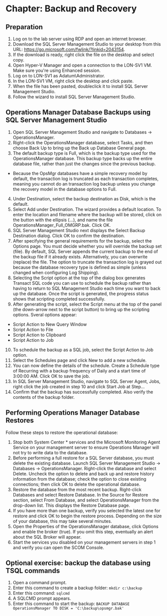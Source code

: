 # Chapter: Backup and Recovery

## Preparation
1. Log on to the lab server using RDP and open an internet browser.
2. Download the SQL Server Management Studio to your desktop from this URL: https://go.microsoft.com/fwlink/?linkid=2043154.
3. If the download is ready, right click the file on the desktop and select copy.
4. Open Hyper-V Manager and open a connection to the LON-SV1 VM. Make sure you're using Enhanced session.
5. Log on to LON-SV1 as Adatum\Administrator.
6. In the LON-SV1 VM, right click the desktop and click paste.
7. When the file has been pasted, doubleclick it to install SQL Server Management Studio. 
8. Follow the wizard to install SQL Server Management Studio.

## Operations Manager Database Backups using SQL Server Management Studio
1. Open SQL Server Management Studio and navigate to Databases -> OperationsManager.
2. Right-click the OperationsManager database, select Tasks, and then choose Back Up to bring up the Back up Database General page.
3. The default backup type is Full, which is the backup type used for the OperationsManager database. This backup type backs up the entire database file, rather than just the changes since the previous backup.
  - Because the OpsMgr databases have a simple recovery model by default, the transaction log is truncated as each transaction completes, meaning you cannot do an transaction log backup unless you change the recovery model in the database options to Full.
4. Under Destination, select the backup destination as Disk, which is the default.
5. Select Add under Destination. The wizard provides a default location. To enter the location and filename where the backup will be stored, click on the button with the ellipsis (...), and name the file OperationsManager_Full_OMGRP.bak. Click OK.
6. SQL Server Management Studio next displays the Select Backup Destination dialog. Click OK to confirm the destination.
7. After specifying the general requirements for the backup, select the Options page. You must decide whether you will override the backup set (file). By default, SQL Server appends the current backup to the end of the backup file if it already exists. Alternatively, you can overwrite (replace) the file. The option to truncate the transaction log is grayed out because the database recovery type is defined as simple (unless changed when configuring Log Shipping).
8. Selecting the Script option at the top of the dialog box generates Transact SQL code you can use to schedule the backup rather than having to return to SQL Management Studio each time you want to back up the database. Once the script is generated, the progress status shows that scripting completed successfully.
9. After generating the script, select the Script menu at the top of the panel (the down-arrow next to the script button) to bring up the scripting options. Sveral options appear:
  - Script Action to New Query Window
  - Script Action to File
  - Script Action to Clipboard
  - Script Action to Job
10. To schedule the backup as a SQL job, select the Script Action to Job option.
11. Select the Schedules page and click New to add a new schedule.
12. You can now define the details of the schedule. Create a Schedule type of Recurring with a backup frequency of Daily and a start time of 3:00:00 AM. Click OK to save the job.
13. In SQL Server Management Studio, navigate to SQL Server Agent, Jobs, right click the job created in step 10 and click Start Job at Step…
14. Confirm that the backup has successfully completed. Also verify the contents of the backup folder.

## Performing Operations Manager Database Restores
Follow these steps to restore the operational database:
1. Stop both System Center * services and the Microsoft Monitoring Agent Service on your management server to ensure Operations Manager will not try to write data to the database.
2. Before performing a full restore for a SQL Server database, you must delete the existing database. Launch SQL Server Management Studio -> Databases -> OperationsManager. Right-click the database and select Delete. Uncheck the option to delete and back up and restore history information from the database; check the option to close existing connections; then click OK to delete the operational database.
3. Restore the database from the most recent backup. Right-click Databases and select Restore Database. In the Source for Restore section, select From Database, and select OperationsManager from the drop-down list. This displays the Restore Database page.
4. If you have more than one backup, verify you selected the latest one for restore and click OK to begin the restore process. Depending on the size of your database, this may take several minutes.
5. Open the Properties of the OperationsManager database, click Options and enable the broker (true). If you omit this step, eventually an alert about the SQL Broker will appear.
6. Start the services you disabled on your management servers in step 1 and verify you can open the SCOM Console.

## Optional exercise: backup the database using TSQL commands
1. Open a command prompt.
2. Enter this command to create a backup folder: ```mkdir c:\backup```
3. Enter this command: ```sqlcmd```
4. A SQLCMD prompt appears.
5. Enter this command to start the backup: ```BACKUP DATABASE  OperationsManager TO DISK = 'C:\backup\opsmgr.bak'```
